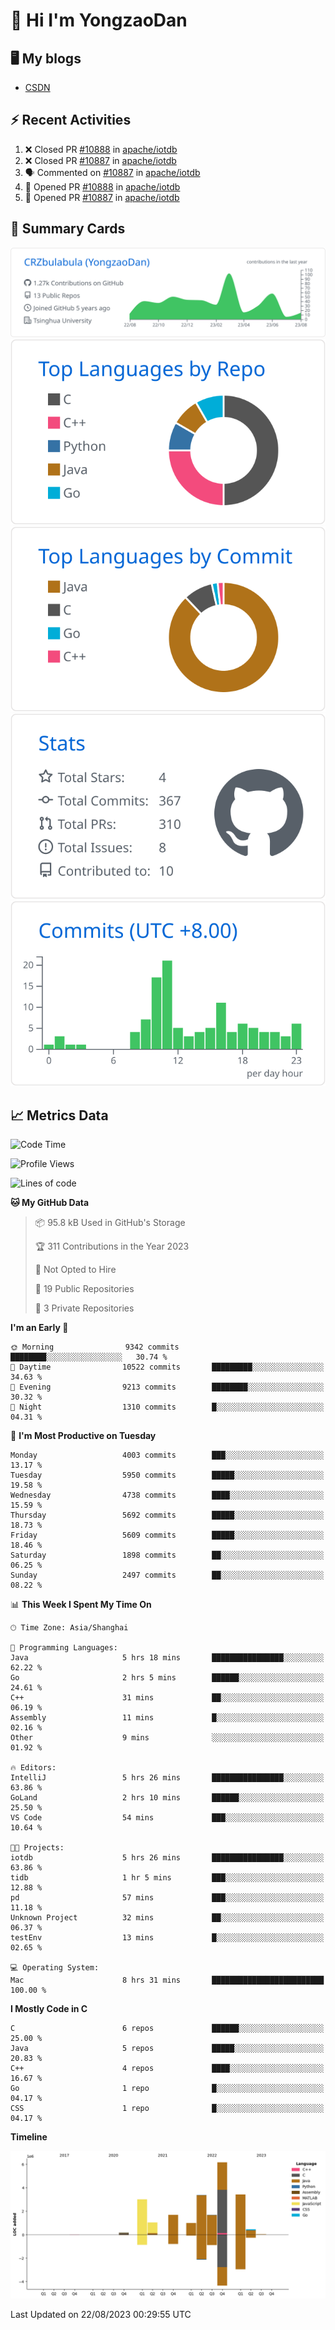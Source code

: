 # 👋 Hi I'm YongzaoDan

## 🖥 My blogs
  + [CSDN](https://blog.csdn.net/CRZbulabula?type=blog)

## ⚡ Recent Activities
<!--START_SECTION:activity-->
1. ❌ Closed PR [#10888](https://github.com/apache/iotdb/pull/10888) in [apache/iotdb](https://github.com/apache/iotdb)
2. ❌ Closed PR [#10887](https://github.com/apache/iotdb/pull/10887) in [apache/iotdb](https://github.com/apache/iotdb)
3. 🗣 Commented on [#10887](https://github.com/apache/iotdb/pull/10887#issuecomment-1681789045) in [apache/iotdb](https://github.com/apache/iotdb)
4. 💪 Opened PR [#10888](https://github.com/apache/iotdb/pull/10888) in [apache/iotdb](https://github.com/apache/iotdb)
5. 💪 Opened PR [#10887](https://github.com/apache/iotdb/pull/10887) in [apache/iotdb](https://github.com/apache/iotdb)
<!--END_SECTION:activity-->

## 🎑 Summary Cards

[![](https://raw.githubusercontent.com/CRZbulabula/CRZbulabula/main/profile-summary-card-output/github/0-profile-details.svg)](https://github.com/vn7n24fzkq/github-profile-summary-cards)
[![](https://raw.githubusercontent.com/CRZbulabula/CRZbulabula/main/profile-summary-card-output/github/1-repos-per-language.svg)](https://github.com/vn7n24fzkq/github-profile-summary-cards) [![](https://raw.githubusercontent.com/CRZbulabula/CRZbulabula/main/profile-summary-card-output/github/2-most-commit-language.svg)](https://github.com/vn7n24fzkq/github-profile-summary-cards)
[![](https://raw.githubusercontent.com/CRZbulabula/CRZbulabula/main/profile-summary-card-output/github/3-stats.svg)](https://github.com/vn7n24fzkq/github-profile-summary-cards) [![](https://raw.githubusercontent.com/CRZbulabula/CRZbulabula/main/profile-summary-card-output/github/4-productive-time.svg)](https://github.com/vn7n24fzkq/github-profile-summary-cards)

## 📈 Metrics Data

<!--START_SECTION:waka-->
![Code Time](http://img.shields.io/badge/Code%20Time-246%20hrs%2045%20mins-blue)

![Profile Views](http://img.shields.io/badge/Profile%20Views-0-blue)

![Lines of code](https://img.shields.io/badge/From%20Hello%20World%20I%27ve%20Written-22.1%20million%20lines%20of%20code-blue)

**🐱 My GitHub Data** 

> 📦 95.8 kB Used in GitHub's Storage 
 > 
> 🏆 311 Contributions in the Year 2023
 > 
> 🚫 Not Opted to Hire
 > 
> 📜 19 Public Repositories 
 > 
> 🔑 3 Private Repositories 
 > 
**I'm an Early 🐤** 

```text
🌞 Morning                9342 commits        ████████░░░░░░░░░░░░░░░░░   30.74 % 
🌆 Daytime                10522 commits       █████████░░░░░░░░░░░░░░░░   34.63 % 
🌃 Evening                9213 commits        ████████░░░░░░░░░░░░░░░░░   30.32 % 
🌙 Night                  1310 commits        █░░░░░░░░░░░░░░░░░░░░░░░░   04.31 % 
```
📅 **I'm Most Productive on Tuesday** 

```text
Monday                   4003 commits        ███░░░░░░░░░░░░░░░░░░░░░░   13.17 % 
Tuesday                  5950 commits        █████░░░░░░░░░░░░░░░░░░░░   19.58 % 
Wednesday                4738 commits        ████░░░░░░░░░░░░░░░░░░░░░   15.59 % 
Thursday                 5692 commits        █████░░░░░░░░░░░░░░░░░░░░   18.73 % 
Friday                   5609 commits        █████░░░░░░░░░░░░░░░░░░░░   18.46 % 
Saturday                 1898 commits        ██░░░░░░░░░░░░░░░░░░░░░░░   06.25 % 
Sunday                   2497 commits        ██░░░░░░░░░░░░░░░░░░░░░░░   08.22 % 
```


📊 **This Week I Spent My Time On** 

```text
🕑︎ Time Zone: Asia/Shanghai

💬 Programming Languages: 
Java                     5 hrs 18 mins       ████████████████░░░░░░░░░   62.22 % 
Go                       2 hrs 5 mins        ██████░░░░░░░░░░░░░░░░░░░   24.61 % 
C++                      31 mins             ██░░░░░░░░░░░░░░░░░░░░░░░   06.19 % 
Assembly                 11 mins             █░░░░░░░░░░░░░░░░░░░░░░░░   02.16 % 
Other                    9 mins              ░░░░░░░░░░░░░░░░░░░░░░░░░   01.92 % 

🔥 Editors: 
IntelliJ                 5 hrs 26 mins       ████████████████░░░░░░░░░   63.86 % 
GoLand                   2 hrs 10 mins       ██████░░░░░░░░░░░░░░░░░░░   25.50 % 
VS Code                  54 mins             ███░░░░░░░░░░░░░░░░░░░░░░   10.64 % 

🐱‍💻 Projects: 
iotdb                    5 hrs 26 mins       ████████████████░░░░░░░░░   63.86 % 
tidb                     1 hr 5 mins         ███░░░░░░░░░░░░░░░░░░░░░░   12.88 % 
pd                       57 mins             ███░░░░░░░░░░░░░░░░░░░░░░   11.18 % 
Unknown Project          32 mins             ██░░░░░░░░░░░░░░░░░░░░░░░   06.37 % 
testEnv                  13 mins             █░░░░░░░░░░░░░░░░░░░░░░░░   02.65 % 

💻 Operating System: 
Mac                      8 hrs 31 mins       █████████████████████████   100.00 % 
```

**I Mostly Code in C** 

```text
C                        6 repos             ██████░░░░░░░░░░░░░░░░░░░   25.00 % 
Java                     5 repos             █████░░░░░░░░░░░░░░░░░░░░   20.83 % 
C++                      4 repos             ████░░░░░░░░░░░░░░░░░░░░░   16.67 % 
Go                       1 repo              █░░░░░░░░░░░░░░░░░░░░░░░░   04.17 % 
CSS                      1 repo              █░░░░░░░░░░░░░░░░░░░░░░░░   04.17 % 
```



**Timeline**

![Lines of Code chart](https://raw.githubusercontent.com/CRZbulabula/CRZbulabula/main/assets/bar_graph.png)


 Last Updated on 22/08/2023 00:29:55 UTC
<!--END_SECTION:waka-->


